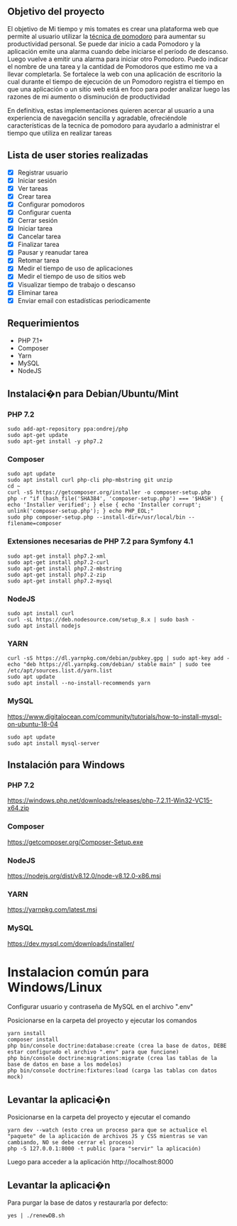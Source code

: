 ## Objetivo del proyecto

El objetivo de Mi tiempo y mis tomates es crear una plataforma web que permite al usuario utilizar la [técnica de pomodoro](https://es.wikipedia.org/wiki/Técnica_Pomodoro) para aumentar su productividad personal. Se puede dar inicio a cada Pomodoro y la aplicación emite una alarma cuando debe iniciarse el período de descanso. Luego vuelve a emitir una alarma para iniciar otro Pomodoro. Puedo indicar el nombre de una tarea y la cantidad de Pomodoros que estimo me va a llevar completarla. 
Se fortalece la web con una aplicación de escritorio la cual durante el tiempo de ejecución de un Pomodoro registra el tiempo en que una aplicación o un sitio web está en foco para poder analizar luego las razones de mi aumento o disminución de productividad

En definitiva, estas implementaciones quieren acercar al usuario a una experiencia de navegación sencilla y agradable, ofreciéndole características de la tecnica de pomodoro para ayudarlo a administrar el tiempo que utiliza en realizar tareas

## Lista de user stories realizadas

- [x] Registrar usuario
- [x] Iniciar sesión
- [x] Ver tareas
- [x] Crear tarea
- [x] Configurar pomodoros
- [x] Configurar cuenta
- [x] Cerrar sesión
- [x] Iniciar tarea
- [x] Cancelar tarea
- [x] Finalizar tarea
- [x] Pausar y reanudar tarea
- [x] Retomar tarea
- [x] Medir el tiempo de uso de aplicaciones
- [x] Medir el tiempo de uso de sitios web
- [x] Visualizar tiempo de trabajo o descanso
- [x] Eliminar tarea
- [x] Enviar email con estadísticas periodicamente

## Requerimientos
* PHP 7.1+
* Composer
* Yarn
* MySQL
* NodeJS

## Instalaci�n para Debian/Ubuntu/Mint

### PHP 7.2
```
sudo add-apt-repository ppa:ondrej/php
sudo apt-get update
sudo apt-get install -y php7.2
```

### Composer
```
sudo apt update
sudo apt install curl php-cli php-mbstring git unzip
cd ~
curl -sS https://getcomposer.org/installer -o composer-setup.php
php -r "if (hash_file('SHA384', 'composer-setup.php') === '$HASH') { echo 'Installer verified'; } else { echo 'Installer corrupt'; unlink('composer-setup.php'); } echo PHP_EOL;"
sudo php composer-setup.php --install-dir=/usr/local/bin --filename=composer

```

### Extensiones necesarias de PHP 7.2 para Symfony 4.1
```
sudo apt-get install php7.2-xml
sudo apt-get install php7.2-curl
sudo apt-get install php7.2-mbstring
sudo apt-get install php7.2-zip
sudo apt-get install php7.2-mysql
```

### NodeJS
```
sudo apt install curl
curl -sL https://deb.nodesource.com/setup_8.x | sudo bash -
sudo apt install nodejs
```

### YARN
```
curl -sS https://dl.yarnpkg.com/debian/pubkey.gpg | sudo apt-key add -
echo "deb https://dl.yarnpkg.com/debian/ stable main" | sudo tee /etc/apt/sources.list.d/yarn.list
sudo apt update
sudo apt install --no-install-recommends yarn
```

### MySQL
https://www.digitalocean.com/community/tutorials/how-to-install-mysql-on-ubuntu-18-04
```
sudo apt update
sudo apt install mysql-server
```

## Instalación para Windows

### PHP 7.2
https://windows.php.net/downloads/releases/php-7.2.11-Win32-VC15-x64.zip
### Composer
https://getcomposer.org/Composer-Setup.exe
### NodeJS
https://nodejs.org/dist/v8.12.0/node-v8.12.0-x86.msi
### YARN
https://yarnpkg.com/latest.msi
### MySQL
https://dev.mysql.com/downloads/installer/

# Instalacion común para Windows/Linux
Configurar usuario y contraseña de MySQL en el archivo ".env"

Posicionarse en la carpeta del proyecto y ejecutar los comandos
```
yarn install
composer install
php bin/console doctrine:database:create (crea la base de datos, DEBE estar configurado el archivo ".env" para que funcione)
php bin/console doctrine:migrations:migrate (crea las tablas de la base de datos en base a los modelos)
php bin/console doctrine:fixtures:load (carga las tablas con datos mock)
```

## Levantar la aplicaci�n
Posicionarse en la carpeta del proyecto y ejecutar el comando
```
yarn dev --watch (esto crea un proceso para que se actualice el "paquete" de la aplicación de archivos JS y CSS mientras se van cambiando, NO se debe cerrar el proceso)
php -S 127.0.0.1:8000 -t public (para "servir" la aplicación)
```

Luego para acceder a la aplicación
http://localhost:8000


## Levantar la aplicaci�n
Para purgar la base de datos y restaurarla por defecto:
```
yes | ./renewDB.sh
```